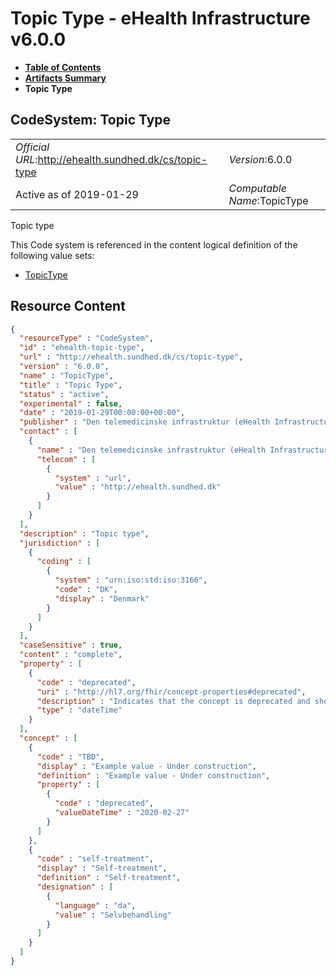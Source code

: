 # Topic Type - eHealth Infrastructure v6.0.0

* [**Table of Contents**](toc.md)
* [**Artifacts Summary**](artifacts.md)
* **Topic Type**

## CodeSystem: Topic Type 

| | |
| :--- | :--- |
| *Official URL*:http://ehealth.sundhed.dk/cs/topic-type | *Version*:6.0.0 |
| Active as of 2019-01-29 | *Computable Name*:TopicType |

 
Topic type 

 This Code system is referenced in the content logical definition of the following value sets: 

* [TopicType](ValueSet-ehealth-topic-type.md)



## Resource Content

```json
{
  "resourceType" : "CodeSystem",
  "id" : "ehealth-topic-type",
  "url" : "http://ehealth.sundhed.dk/cs/topic-type",
  "version" : "6.0.0",
  "name" : "TopicType",
  "title" : "Topic Type",
  "status" : "active",
  "experimental" : false,
  "date" : "2019-01-29T00:00:00+00:00",
  "publisher" : "Den telemedicinske infrastruktur (eHealth Infrastructure)",
  "contact" : [
    {
      "name" : "Den telemedicinske infrastruktur (eHealth Infrastructure)",
      "telecom" : [
        {
          "system" : "url",
          "value" : "http://ehealth.sundhed.dk"
        }
      ]
    }
  ],
  "description" : "Topic type",
  "jurisdiction" : [
    {
      "coding" : [
        {
          "system" : "urn:iso:std:iso:3166",
          "code" : "DK",
          "display" : "Denmark"
        }
      ]
    }
  ],
  "caseSensitive" : true,
  "content" : "complete",
  "property" : [
    {
      "code" : "deprecated",
      "uri" : "http://hl7.org/fhir/concept-properties#deprecated",
      "description" : "Indicates that the concept is deprecated and should not be used",
      "type" : "dateTime"
    }
  ],
  "concept" : [
    {
      "code" : "TBD",
      "display" : "Example value - Under construction",
      "definition" : "Example value - Under construction",
      "property" : [
        {
          "code" : "deprecated",
          "valueDateTime" : "2020-02-27"
        }
      ]
    },
    {
      "code" : "self-treatment",
      "display" : "Self-treatment",
      "definition" : "Self-treatment",
      "designation" : [
        {
          "language" : "da",
          "value" : "Selvbehandling"
        }
      ]
    }
  ]
}

```
